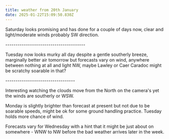 ```yaml
---
title: weather from 20th January
date: 2025-01-22T15:09:50.830Z
---
```



Saturday looks promising and has done for a couple of days now, clear and light/moderate winds probably SW direction.

\---------------------------------------

Tuesday now looks murky all day despite a gentle southerly breeze, marginally better air tomorrow but forecasts vary on wind, anywhere between nothing at all and light NW, maybe Lawley or Caer Caradoc might be scratchy soarable in that?

\----------------------------------

Interesting watching the clouds move from the North on the camera's yet the winds are southerly or WSW.

Monday is slightly brighter than forecast at present but not due to be soarable speeds, might be ok for some ground handling practice.  Tuesday holds more chance of wind.

Forecasts vary for Wednesday with a hint that it might be just about on somewhere - WNW to NW before the bad weather arrives later in the week.